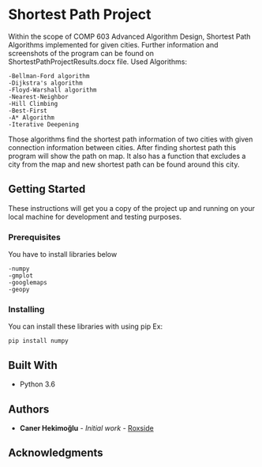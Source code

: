 # Shortest Path Project

Within the scope of COMP 603 Advanced Algorithm Design, Shortest Path Algorithms implemented for given cities. Further information and screenshots of the program can be found on ShortestPathProjectResults.docx file.
Used Algorithms: 
```
-Bellman-Ford algorithm 
-Dijkstra's algorithm 
-Floyd-Warshall algorithm 
-Nearest-Neighbor 
-Hill Climbing 
-Best-First 
-A* Algorithm 
-Iterative Deepening
```
Those algorithms find the shortest path information of two cities with given connection information between cities. After finding shortest path this program will show the path on map. It also has a function that excludes a city from the map and new shortest path can be found around this city.

## Getting Started

These instructions will get you a copy of the project up and running on your local machine for development and testing purposes.

### Prerequisites

You have to install libraries below

```
-numpy
-gmplot
-googlemaps
-geopy
```

### Installing

You can install these libraries with using pip Ex:

```
pip install numpy
```

## Built With

* Python 3.6


## Authors

* **Caner Hekimoğlu** - *Initial work* - [Roxside](https://github.com/Roxside)

## Acknowledgments



